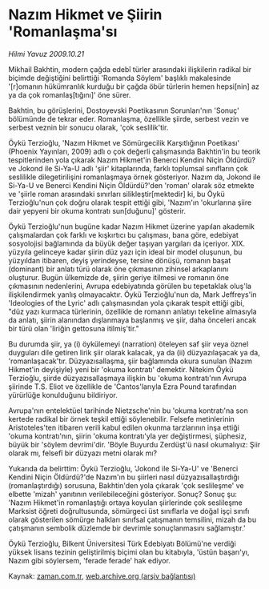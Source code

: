 # Nazım Hikmet ve Şiirin 'Romanlaşma'sı

*Hilmi Yavuz 2009.10.21*

<tr><td class="metin" colspan="2" style="padding-top: 20px; padding-left: 5px; padding-right: 10px;">Mikhail Bakhtin, modern çağda edebî türler arasındaki ilişkilerin radikal bir biçimde değiştiğini belirttiği 'Romanda Söylem' başlıklı makalesinde '[r]omanın hükümranlık kurduğu bir çağda öbür türlerin hemen hepsi[nin] az ya da çok romanlaş[tığını]' öne sürer.</td></tr><tr><td class="metin" colspan="2" style="padding-top: 20px; padding-left: 5px; padding-right: 10px;"><p>Bakhtin, bu görüşlerini, Dostoyevski Poetikasının Sorunları'nın 'Sonuç' bölümünde de tekrar eder. Romanlaşma, özellikle şiirde, serbest vezin ve serbest veznin bir sonucu olarak, 'çok seslilik'tir.
<p>Öykü Terzioğlu, 'Nazım Hikmet ve Sömürgecilik Karşıtlığının Poetikası' (Phoenix Yayınları, 2009) adlı o çok değerli çalışmasında Bakhtin'in bu teorik tespitlerinden yola çıkarak Nazım Hikmet'in Benerci Kendini Niçin Öldürdü? ve Jokond ile Si-Ya-U adlı 'şiir' kitaplarında, farklı toplumsal sınıfların çok seslilikle dilegetirilişini romanlaşmaya örnek gösteriyor. Nazım da, Jokond ile Si-Ya-U ve Benerci Kendini Niçin Öldürdü?'den 'roman' olarak söz etmekte ve 'şiirle roman arasındaki sınırları silikleştir[mektedir] ki, bu Öykü Terzioğlu'nun çok doğru olarak tespit ettiği gibi, 'Nazım'ın 'okurlarına şiire dair yepyeni bir okuma kontratı sun[duğunu]' gösterir.
<p>Öykü Terzioğlu'nun bugüne kadar Nazım Hikmet üzerine yapılan akademik çalışmalardan çok farklı ve kışkırtıcı bu çalışması, bana göre, edebiyat sosyolojisi bağlamında da büyük değer taşıyan yargıları da içeriyor. XIX. yüzyıla gelinceye kadar şiirin düz yazı için ideal bir model oluşunun, bu yüzyıldan itibaren, deyiş yerindeyse, tersine dönüşü, romanın başat (dominant) bir anlatı türü olarak öne çıkmasının zihinsel arkaplanını oluşturur. Bugün ülkemizde de, şiirin geriye itilmesi ve romanın öne çıkmasının nedenlerini, Avrupa edebiyatında görülen bu tepetaklak oluş'la ilişkilendirmek yanlış olmayacaktır. Öykü Terzioğlu'nun da, Mark Jeffreys'in 'Ideologies of the Lyric' adlı çalışmasından yola çıkarak tespit ettiği gibi, "düz yazı kurmaca türlerinin, özellikle de romanın anlatıyı tekeline almasıyla da anlatı, şiirin alanından dışlanmaya başlanmış ve şiir, daha önceleri ancak bir türü olan 'liriğin gettosuna itilmiş'tir."
<p>Bu durumda şiir, ya (i) öykülemeyi (narration) öteleyen saf şiir veya öznel duyguları dile getiren lirik şiir olarak kalacak, ya da (ii) düzyazılaşacak ya da, 'romanlaşacak'tır. Düzyazısallaşma, şiir bağlamında okura sunulan (Nazım Hikmet'in deyişiyle) yeni bir 'okuma kontratı' demektir. Nitekim Öykü Terzioğlu, şiirde düzyazısallaşmaya ilişkin bu 'okuma kontratı'nın Avrupa şiirinde T.S. Eliot ve özellikle de 'Cantos'larıyla Ezra Pound tarafından yürürlüğe konulduğunu bildiriyor.
<p>Avrupa'nın entelektüel tarihinde Nietzsche'nin bu 'okuma kontratı'na son kertede radikal bir örnek teşkil ettiği söylenebilir. Felsefe metinlerinin Aristoteles'ten itibaren verili kabul edilen okunma tarzlarının inşa ettiği 'okuma kontratı'nın, şiirin 'okuma kontratı'yla yer değiştirmesi, şüphesiz, büyük bir 'söylem devrimi'dir. 'Böyle Buyurdu Zerdüşt'ü nasıl okumalıyız: Şiir olarak mı, felsefî bir düzyazı metni olarak mı?
<p>Yukarıda da belirttim: Öykü Terzioğlu, 'Jokond ile Si-Ya-U' ve 'Benerci Kendini Niçin Öldürdü?'de Nazım'ın bu şiirleri nasıl düzyazısallaştırdığı (romanlaştırdığı) sorusuna, Bakhtin'den yola çıkarak 'çok seslileşme' ve elbette 'mizah' yanıtının verilebileceğini gösteriyor. Sonuç? Sonuç şu: 'Nazım Hikmet'in romanlaştığı ortaya koyulan şiirlerinde çok seslileşme Marksist öğreti doğrultusunda, sömürgeci üst sınıflarla ve doğal işçi sınıfı olarak gösterilen sömürge halkları sınıfsal çatışmanın temsilini, mizah da bu çatışmanın sembolik düzlemde bir devrimle sonuçlanmasını sağlamıştır.'
<p>Öykü Terzioğlu, Bilkent Üniversitesi Türk Edebiyatı Bölümü'ne verdiği yüksek lisans tezinin geliştirilmiş biçimi olan bu kitabıyla, 'üstün başarı'yı, Nazım gibi söylersem, 'ferade ferade' hak ediyor. <br/></p></p></p></p></p></p></p></td></tr>

Kaynak: [zaman.com.tr](http://zaman.com.tr/yazar.do?yazino=905799), [web.archive.org (arşiv bağlantısı)](http://web.archive.org/web/20091022001313/http://zaman.com.tr:80/yazar.do?yazino=905799)
